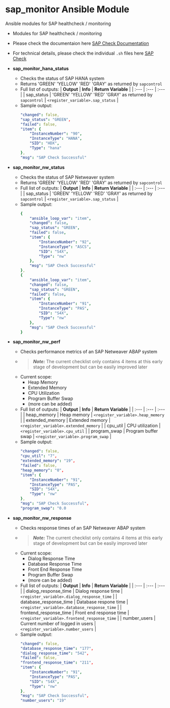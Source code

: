 # sap_monitor Ansible Module

Ansible modules for SAP healthcheck / monitoring

- Modules for SAP healthcheck / monitoring
- Please check the documentaion here [SAP Check Documentation](/docs/sap_monitor)
- For technical details, please check the individual `.sh` files here [SAP Check](/plugins/modules)


- **sap_monitor_hana_status**            
    - Checks the status of SAP HANA system
    - Returns 'GREEN' 'YELLOW' 'RED' 'GRAY' as returned by `sapcontrol`
    - Full list of outputs:
        | **Output**            | **Info**                                                  | **Return Variable**                 |
        | :---                  | :---                                                      | :---                                |
        | sap_status            | 'GREEN' 'YELLOW' 'RED' 'GRAY' as returned by `sapcontrol` | `<register_variable>.sap_status`    |
    - Sample output:
        ```yaml
        "changed": false,
        "sap_status": "GREEN",
        "failed": false,
        "item": {
            "InstanceNumber": "90",
            "InstanceType": "HANA",
            "SID": "HDX",
            "Type": "hana"
        },
        "msg": "SAP Check Successful"
        ```

- **sap_monitor_nw_status**            
    - Checks the status of SAP Netweaver system
    - Returns 'GREEN' 'YELLOW' 'RED' 'GRAY' as returned by `sapcontrol`
    - Full list of outputs:
        | **Output**            | **Info**                                                  | **Return Variable**                 |
        | :---                  | :---                                                      | :---                                |
        | sap_status            | 'GREEN' 'YELLOW' 'RED' 'GRAY' as returned by `sapcontrol` | `<register_variable>.sap_status`    |
    - Sample output:   
        ```yaml
        {
            "ansible_loop_var": "item",
            "changed": false,
            "sap_status": "GREEN",
            "failed": false,
            "item": {
                "InstanceNumber": "92",
                "InstanceType": "ASCS",
                "SID": "S4X",
                "Type": "nw"
            },
            "msg": "SAP Check Successful"
        },
        {
            "ansible_loop_var": "item",
            "changed": false,
            "sap_status": "GREEN",
            "failed": false,
            "item": {
                "InstanceNumber": "91",
                "InstanceType": "PAS",
                "SID": "S4X",
                "Type": "nw"
            },
            "msg": "SAP Check Successful"
        }
        ```


- **sap_monitor_nw_perf**            
    - Checks performance metrics of an SAP Netweaver ABAP system
    - > **_Note:_**  The current checklist only contains 4 items at this early stage of development but can be easily improved later
    - Current scope:
        - Heap Memory
        - Extended Memory
        - CPU Utilization
        - Program Buffer Swap
        - (more can be added)
    - Full list of outputs:
        | **Output**            | **Info**                          | **Return Variable**                       |
        | :---                  | :---                              | :---                                      |
        | heap_memory           | Heap memory                       | `<register_variable>.heap_memory`         |
        | extended_memory       | Extended memory                   | `<register_variable>.extended_memory`     |
        | cpu_util              | CPU utilization                   | `<register_variable>.cpu_util`            |
        | program_swap          | Program buffer swap               | `<register_variable>.program_swap`        |
    - Sample output:
        ```yaml
        "changed": false,
        "cpu_util": "7",
        "extended_memory": "19",
        "failed": false,
        "heap_memory": "0",
        "item": {
            "InstanceNumber": "91",
            "InstanceType": "PAS",
            "SID": "S4X",
            "Type": "nw"
        },
        "msg": "SAP Check Successful",
        "program_swap": "0.0
        ```

- **sap_monitor_nw_response**            
    - Checks response times of an SAP Netweaver ABAP system
    - > **_Note:_**  The current checklist only contains 4 items at this early stage of development but can be easily improved later
    - Current scope:
        - Dialog Response Time
        - Database Response Time
        - Front End Response Time
        - Program Buffer Swap
        - (more can be added)
    - Full list of outputs:
        | **Output**                | **Info**                              | **Return Variable**                           |
        | :---                      | :---                                  | :---                                          |
        | dialog_response_time      | Dialog response time                  | `<register_variable>.dialog_response_time`    |
        | database_response_time    | Database respone time                 | `<register_variable>.database_response_time`  |
        | frontend_response_time    | Front end response time               | `<register_variable>.frontend_response_time`  |
        | number_users              | Current number of logged in users     | `<register_variable>.number_users`            |
    - Sample output:     
        ```yaml
        "changed": false,
        "database_response_time": "177",
        "dialog_response_time": "542",
        "failed": false,
        "frontend_response_time": "211",
        "item": {
            "InstanceNumber": "91",
            "InstanceType": "PAS",
            "SID": "S4X",
            "Type": "nw"
        },
        "msg": "SAP Check Successful",
        "number_users": "19"
       ```